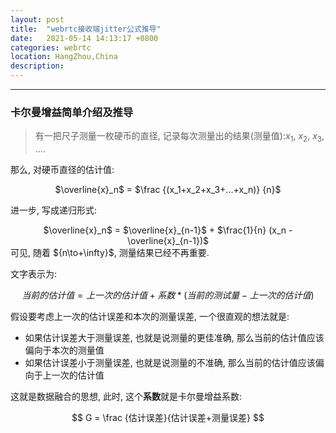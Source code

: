 ```yaml
---
layout: post
title:  "webrtc接收端jitter公式推导"
date:   2021-05-14 14:13:17 +0800
categories: webrtc
location: HangZhou,China 
description:  
---
```

---


### 卡尔曼增益简单介绍及推导

> 有一把尺子测量一枚硬币的直径, 记录每次测量出的结果(测量值):$x_1$, $x_2$, $x_3$, ....

那么, 对硬币直径的估计值:

<center> 
    $\overline{x}_n$ = $\frac {(x_1+x_2+x_3+...+x_n)} {n}$
</center>

进一步, 写成递归形式:
<center> 
    $\overline{x}_n$ =  $\overline{x}_{n-1}$ + $\frac{1}{n} (x_n - \overline{x}_{n-1})$ 
</center>
可见, 随着 ${n\to+\infty}$, 测量结果已经不再重要.

文字表示为:

$$ 当前的估计值 = 上一次的估计值 + 系数 * (当前的测试量 - 上一次的估计值) $$

假设要考虑上一次的估计误差和本次的测量误差, 一个很直观的想法就是:

* 如果估计误差大于测量误差, 也就是说测量的更佳准确, 那么当前的估计值应该偏向于本次的测量值
* 如果估计误差小于测量误差, 也就是说测量的不准确, 那么当前的估计值应该偏向于上一次的估计值

这就是数据融合的思想, 此时, 这个**系数**就是卡尔曼增益系数:

$$ G = \frac {估计误差}{估计误差+测量误差} $$

